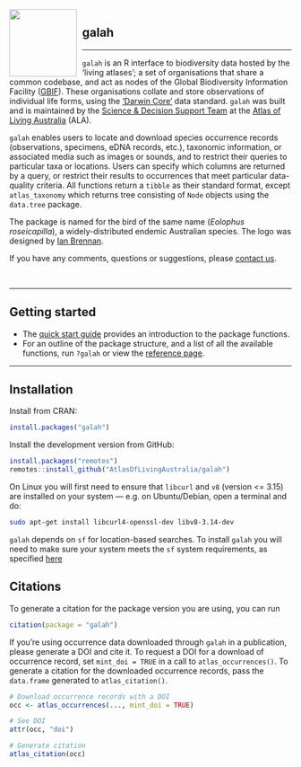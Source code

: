
<!-- README.md is generated from README.Rmd. Please edit that file -->
<img src="man/figures/logo.png" align="left" style="margin: 0px 10px 0px 0px;" alt="" width="120"/>
<h2>
galah
</h2>

------------------------------------------------------------------------

`galah` is an R interface to biodiversity data hosted by the ‘living
atlases’; a set of organisations that share a common codebase, and act
as nodes of the Global Biodiversity Information Facility
([GBIF](https://www.gbif.org)). These organisations collate and store
observations of individual life forms, using the [‘Darwin
Core’](https://dwc.tdwg.org) data standard. `galah` was built and is
maintained by the [Science & Decision Support
Team](https://labs.ala.org.au) at the [Atlas of Living
Australia](https://www.ala.org.au) (ALA).

`galah` enables users to locate and download species occurrence records
(observations, specimens, eDNA records, etc.), taxonomic information, or
associated media such as images or sounds, and to restrict their queries
to particular taxa or locations. Users can specify which columns are
returned by a query, or restrict their results to occurrences that meet
particular data-quality criteria. All functions return a `tibble` as
their standard format, except `atlas_taxonomy` which returns tree
consisting of `Node` objects using the `data.tree` package.

The package is named for the bird of the same name (*Eolophus
roseicapilla*), a widely-distributed endemic Australian species. The
logo was designed by [Ian Brennan](https://www.iangbrennan.org/).

If you have any comments, questions or suggestions, please [contact
us](mailto:support@ala.org.au).

<br>

------------------------------------------------------------------------

## Getting started

- The [quick start
  guide](https://galah.ala.org.au/R/articles/quick_start_guide.html)
  provides an introduction to the package functions.
- For an outline of the package structure, and a list of all the
  available functions, run `?galah` or view the [reference
  page](https://galah.ala.org.au/R/index.html).

------------------------------------------------------------------------

## Installation

Install from CRAN:

``` r
install.packages("galah")
```

Install the development version from GitHub:

``` r
install.packages("remotes")
remotes::install_github("AtlasOfLivingAustralia/galah")
```

On Linux you will first need to ensure that `libcurl` and `v8` (version
\<= 3.15) are installed on your system — e.g. on Ubuntu/Debian, open a
terminal and do:

``` sh
sudo apt-get install libcurl4-openssl-dev libv8-3.14-dev
```

`galah` depends on `sf` for location-based searches. To install `galah`
you will need to make sure your system meets the `sf` system
requirements, as specified [here](https://cran.r-project.org/package=sf)

## Citations

To generate a citation for the package version you are using, you can
run

``` r
citation(package = "galah")
```

If you’re using occurrence data downloaded through `galah` in a
publication, please generate a DOI and cite it. To request a DOI for a
download of occurrence record, set `mint_doi = TRUE` in a call to
`atlas_occurrences()`. To generate a citation for the downloaded
occurrence records, pass the `data.frame` generated to
`atlas_citation()`.

``` r
# Download occurrence records with a DOI 
occ <- atlas_occurrences(..., mint_doi = TRUE)

# See DOI
attr(occ, "doi")

# Generate citation
atlas_citation(occ)
```
